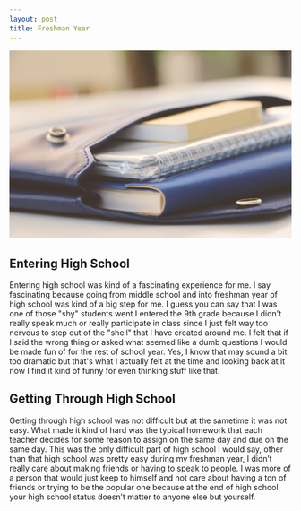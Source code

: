 ```yaml
---
layout: post
title: Freshman Year
---
```


![My Freshman year](/images/blur-book-book-bindings-1083728.jpg)

## Entering High School

   Entering high school was kind of a fascinating experience for me. I say fascinating because going from middle school and into freshman year of high school was kind of a big step for me. I guess you can say that I was one of those "shy" students went I entered the 9th grade because I didn't really speak much or really participate in class since I just felt way too nervous to step out of the "shell" that I have created around me. I felt that if I said the wrong thing or asked what seemed like a dumb questions I would be made fun of for the rest of school year. Yes, I know that may sound a bit too dramatic but that's what I actually felt at the time and looking back at it now I find it kind of funny for even thinking stuff like that. 

## Getting Through High School

Getting through high school was not difficult but at the sametime it was not easy. What made it kind of hard was the typical homework that each teacher decides for some reason to assign on the same day and due on the same day. This was the only difficult part of high school I would say, other than that high school was pretty easy during my freshman year, I didn’t really care about making friends or having to speak to people. I was more of a person that would just keep to himself and not care about having a ton of friends or trying to be the popular one because at the end of high school your high school status doesn’t matter to anyone else but yourself. 
